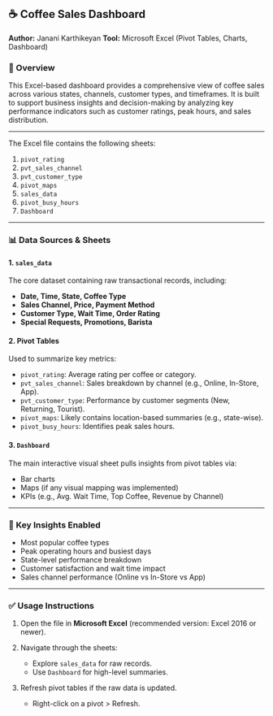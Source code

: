 ## ☕ Coffee Sales Dashboard

**Author:** Janani Karthikeyan
**Tool:** Microsoft Excel (Pivot Tables, Charts, Dashboard)

### 📌 Overview

This Excel-based dashboard provides a comprehensive view of coffee sales across various states, channels, customer types, and timeframes. It is built to support business insights and decision-making by analyzing key performance indicators such as customer ratings, peak hours, and sales distribution.

---
The Excel file contains the following sheets:

1. `pivot_rating`
2. `pvt_sales_channel`
3. `pvt_customer_type`
4. `pivot_maps`
5. `sales_data`
6. `pivot_busy_hours`
7. `Dashboard`
   
---
### 📊 Data Sources & Sheets

#### 1. `sales_data`

The core dataset containing raw transactional records, including:

* **Date, Time, State, Coffee Type**
* **Sales Channel, Price, Payment Method**
* **Customer Type, Wait Time, Order Rating**
* **Special Requests, Promotions, Barista**

#### 2. Pivot Tables

Used to summarize key metrics:

* `pivot_rating`: Average rating per coffee or category.
* `pvt_sales_channel`: Sales breakdown by channel (e.g., Online, In-Store, App).
* `pvt_customer_type`: Performance by customer segments (New, Returning, Tourist).
* `pivot_maps`: Likely contains location-based summaries (e.g., state-wise).
* `pivot_busy_hours`: Identifies peak sales hours.

#### 3. `Dashboard`

The main interactive visual sheet pulls insights from pivot tables via:

* Bar charts
* Maps (if any visual mapping was implemented)
* KPIs (e.g., Avg. Wait Time, Top Coffee, Revenue by Channel)

---

### 🎯 Key Insights Enabled

* Most popular coffee types
* Peak operating hours and busiest days
* State-level performance breakdown
* Customer satisfaction and wait time impact
* Sales channel performance (Online vs In-Store vs App)

---

### ✅ Usage Instructions

1. Open the file in **Microsoft Excel** (recommended version: Excel 2016 or newer).
2. Navigate through the sheets:

   * Explore `sales_data` for raw records.
   * Use `Dashboard` for high-level summaries.
3. Refresh pivot tables if the raw data is updated.

   * Right-click on a pivot > Refresh.


